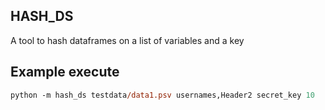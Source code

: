 ## HASH_DS

A tool to hash dataframes on a list of variables and a key

## Example execute

```ps
python -m hash_ds testdata/data1.psv usernames,Header2 secret_key 10
```